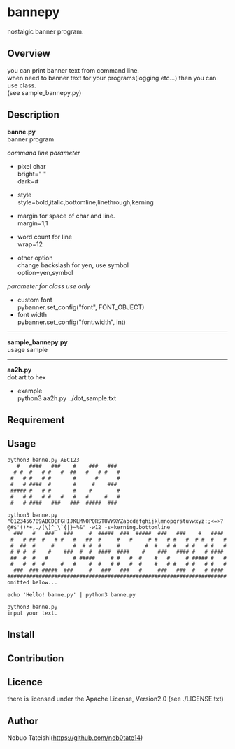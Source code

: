 # bannepy

nostalgic banner program.

## Overview
 you can print banner text from command line.  
 when need to banner text for your programs(logging etc...) then you can use class.  
 (see sample_bannepy.py)

## Description
**banne.py**  
banner program  

*command line parameter*

* pixel char  
bright=" "  
dark=#

* style  
style=bold,italic,bottomline,linethrough,kerning

* margin for space of char and line.  
margin=1,1

* word count for line  
wrap=12

* other option  
 change backslash for yen, use symbol  
option=yen,symbol

*parameter for class use only*

 * custom font  
pybanner.set_config("font", FONT_OBJECT)
 * font width  
pybanner.set_config("font.width", int)  

---  
**sample_bannepy.py**  
usage sample  

---  
**aa2h.py**  
dot art to hex  
 * example  
python3 aa2h.py ../dot_sample.txt  

## Requirement

## Usage
```
python3 banne.py ABC123
   #   ####   ###    #    ###   ### 
  # #  #   # #   #  ##   #   # #   #
 #   # #   # #       #      #      #
 #   # ####  #       #     #    ### 
 ##### #   # #       #    #        #
 #   # #   # #   #   #   #     #   #
 #   # ####   ###   ###  #####  ### 

python3 banne.py "0123456789ABCDEFGHIJKLMNOPQRSTUVWXYZabcdefghijklmnopqrstuvwxyz:;<=>?@#$'()*+,./[\]^_\`{|}~%&" -w12 -s=kerning.bottomline
  ###   #   ###   ###     #  #####  ###  #####  ###   ###    #   #### 
 #   # ##  #   # #   #   ##  #     #   #     # #   # #   #  # #  #   #
 #  ##  #     #      #  # #  #     #        #  #   # #   # #   # #   #
 # # #  #    #    ###  #  #  ####  ####    #    ###   #### #   # #### 
 ##  #  #   #        # #####     # #   #  #    #   #     # ##### #   #
 #   #  #  #     #   #    #  #   # #   #  #    #   # #   # #   # #   #
  ###  ### #####  ###     #   ###   ###   #     ###   ###  #   # #### 
######################################################################
omitted below...

echo 'Hello! banne.py' | python3 banne.py

python3 banne.py
input your text.
```

## Install

## Contribution

## Licence
there is licensed under the Apache License, Version2.0
(see ./LICENSE.txt)

## Author
Nobuo Tateishi(https://github.com/nob0tate14)

